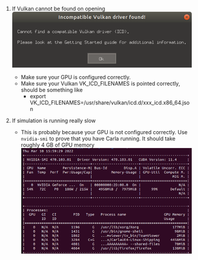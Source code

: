 <!--
 Copyright 2023 michael. All rights reserved.
 Use of this source code is governed by a BSD-style
 license that can be found in the LICENSE file.
-->

1. If Vulkan cannot be found on opening
![Drag Racing](imgs/vulkan_not_found.png)
    - Make sure your GPU is configured correctly. 
    - Make sure your Vulkan VK_ICD_FILENAMES is pointed correctly, should be something like 
      - export VK_ICD_FILENAMES=/usr/share/vulkan/icd.d/xxx_icd.x86_64.json

2. If simulation is running really slow
   
    - This is probably because your GPU is not configured correctly. Use `nvidia-smi` to prove that you have Carla running. It should take roughly 4 GB of GPU memory
  ![gpu usage](imgs/carla_gpu_usage.png) 


